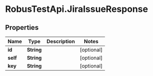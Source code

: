# RobusTestApi.JiraIssueResponse

## Properties
Name | Type | Description | Notes
------------ | ------------- | ------------- | -------------
**id** | **String** |  | [optional] 
**self** | **String** |  | [optional] 
**key** | **String** |  | [optional] 


